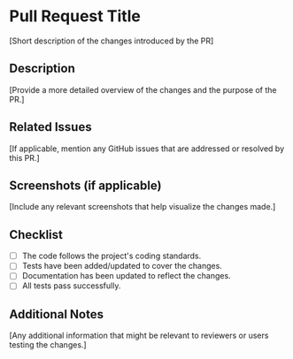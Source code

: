 # Pull Request Title

[Short description of the changes introduced by the PR]

## Description

[Provide a more detailed overview of the changes and the purpose of the PR.]

## Related Issues

[If applicable, mention any GitHub issues that are addressed or resolved by this PR.]

## Screenshots (if applicable)

[Include any relevant screenshots that help visualize the changes made.]

## Checklist

- [ ] The code follows the project's coding standards.
- [ ] Tests have been added/updated to cover the changes.
- [ ] Documentation has been updated to reflect the changes.
- [ ] All tests pass successfully.

## Additional Notes

[Any additional information that might be relevant to reviewers or users testing the changes.]
